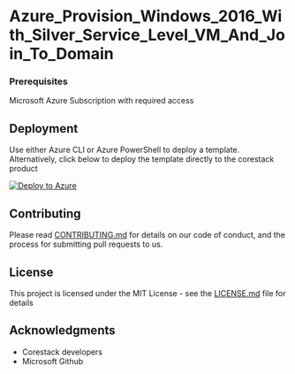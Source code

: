 
# Azure_Provision_Windows_2016_With_Silver_Service_Level_VM_And_Join_To_Domain



### Prerequisites

Microsoft Azure Subscription with required access

## Deployment

Use either Azure CLI or Azure PowerShell to deploy a template. Alternatively, click below to deploy the template directly to the corestack product 

[![Deploy to Azure](https://docs.corestack.io/wp-content/uploads/2019/09/deploy-to-corestack.svg)](http://qa.corestack.io/heatstack/templates?repositories=github&external_redirect=true&name=Azure_Provision_Windows_2016_With_Silver_Service_Level_VM_And_Join_To_Domain&url=https://raw.githubusercontent.com/corestacklabs/Templates/master/arm/Azure_Provision_Windows_2016_With_Silver_Service_Level_VM_And_Join_To_Domain/Azure_Provision_Windows_2016_With_Silver_Service_Level_VM_And_Join_To_Domain_content.json&engine=arm&type[0]=Cloud&classification[0]=Provisioning&services[0]=Azure&scope=tenant#/private)

## Contributing

Please read [CONTRIBUTING.md](https://gist.github.com/karthick-kk/30e4fd3f279492b4f040d5cd569d21d0) for details on our code of conduct, and the process for submitting pull requests to us.

## License

This project is licensed under the MIT License - see the [LICENSE.md](LICENSE.md) file for details

## Acknowledgments

* Corestack developers
* Microsoft Github

